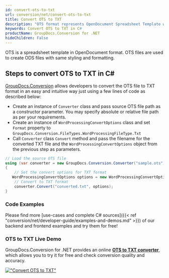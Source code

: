 ```yaml
---
id: convert-ots-to-txt
url: conversion/net/convert-ots-to-txt
title: Convert OTS to TXT
description: "OTS format represents OpenDocument Spreadsheet Template with .ots extension. Learn how to convert OTS to TXT file programmatically in C# language using GroupDocs.Conversion for .NET library."
keywords: Convert OTS to TXT in C#
productName: GroupDocs.Conversion for .NET
hideChildren: False
---
```


OTS is a spreadsheet template in OpenDocument format. OTS files are used to create ODS files with same styling and formatting.

## Steps to convert OTS to TXT in C#

[GroupDocs.Conversion](https://products.groupdocs.com/conversion/net) allows developers to convert the OTS file to TXT format in an easy and intuitive way just using a few lines of code as described below:

* Create an instance of `Converter` class and pass source OTS file path as a constructor parameter. You may specify absolute or relative file path as per your requirements. 
* Create an instance of `WordProcessingConvertOptions` class and set `Format` property to `GroupDocs.Conversion.FileTypes.WordProcessingFileType.Txt`
* Call `Converter` class `Convert` method and pass the filename for the converted TXT file and the `WordProcessingConvertOptions` object from the previous step as parameters.

```csharp
// Load the source OTS file
using (var converter = new GroupDocs.Conversion.Converter("sample.ots"))
{
    // Set the convert options for TXT format
   WordProcessingConvertOptions options = new WordProcessingConvertOptions { Format = GroupDocs.Conversion.FileTypes.WordProcessingFileType.Txt };
    // Convert to TXT format
    converter.Convert("converted.txt", options);
}
```

### Code Examples

Please find more [use-cases and complete C# sources]({{< ref "conversion/net/developer-guide/examples-and-demos.md" >}}) of our backend and frontend examples and try them for free!

### OTS to TXT Live Demo

GroupDocs.Conversion for .NET provides an online [**OTS to TXT converter**](https://products.groupdocs.app/conversion/ots-to-txt), which allows you to try it for free and check conversion quality and accuracy.

[!["Convert OTS to TXT"](conversion/net/images/convert-to-txt/convert-ots-to-txt.png)](https://products.groupdocs.app/conversion/ots-to-txt)